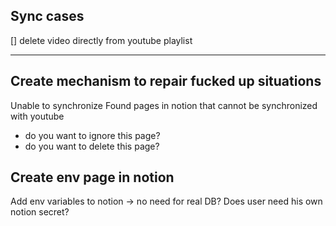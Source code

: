 ## Sync cases

[] delete video directly from youtube playlist

---

## Create mechanism to repair fucked up situations

Unable to synchronize
Found pages in notion that cannot be synchronized with youtube

- do you want to ignore this page?
- do you want to delete this page?

## Create env page in notion

Add env variables to notion -> no need for real DB?
Does user need his own notion secret?
